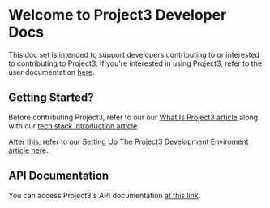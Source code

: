 # Welcome to Project3 Developer Docs
This doc set is intended to support developers contributing to or interested to contributing to Project3. If you're interested in using Project3, refer to the user documentation [here](../userDocs/home.md).

## Getting Started?

Before contributing Project3, refer to our our [What Is Project3 article](../WhatIsProject3.md) along with our [tech stack introduction article](conceptual/Project3Stack.md).

After this, refer to our [Setting Up The Project3 Development Enviroment article here](task/basics/developmentEnv.md).

## API Documentation

You can access Project3's API documentation [at this link](/developerDocs/api/flaskAPI.md).